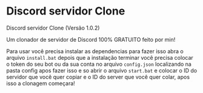 # Discord servidor Clone
Discord servidor Clone (Versão 1.0.2)
 
 Um clonador de servidor de Discord 100% GRATUITO feito por min!


Para usar você precisa instalar as dependencias para fazer isso abra o arquivo `install.bat` depois que a instalação terminar você precisa colocar o token do seu bot ou da sua conta no arquivo `config.json` localizando na pasta config apos fazer isso e so abrir o arquivo `start.bat` e colocar o ID do servidor que você quer copiar e o ID do server que você quer colar, apos isso a clonagem começara!

